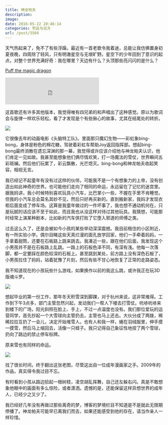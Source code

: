 ```yaml
---
title: 神龙帕夫
description: 
image: 
date: 2016-05-22 20:46:14
categories: 苟且与远方
url: /post/3504
---
```


天气热起来了，免不了有些浮躁。最近有一首老歌令我着迷，总能让我仿佛置身初夏夜晚，四周除了轻风，只有明澈星空与无垠旷野。星空下的少年回到了意识的起点，对整个世界充满好奇：我在哪里？天边有什么？头顶那些亮闪闪的是什么？

<p><a href="http://music.163.com/#/song?id=2004011" target="_blank">Puff the magic dragon</a></p>

<iframe frameborder="no" border="0" marginwidth="0" marginheight="0" width=300 height=86 src="http://music.163.com/outchain/player?type=2&id=2004011&auto=0&height=66"></iframe>

这首歌还有许多其他版本，我觉得唯有四兄弟的和声唱出了这种感觉。原以为歌词会与旋律一样欢乐轻松，看了才发现是个有些揪心的故事，尤其在结尾处的转折。

![](https://cdn.victor42.work/posts/2016-05/05-23/maxresdefault.jpg)

它很像去年的动画电影《头脑特工队》。里面那只魔幻生物——彩虹象bing-bong，身体是粉色的棉花糖，驾驶着彩虹车帮助Joy返回指挥部。想起bing-bong最终消散在遗忘深渊的那一幕，我觉得或许应该介绍他与神龙帕夫认识，他们肯定一见如故。我甚至能想象他们俩尽情欢笑，打一场魔法的雪仗，世界瞬间五彩斑斓。然后他们玩累了，彩云飘散，光芒熄灭。bing-bong和神龙帕夫收起笑容，相视无言。

我已经记不起童年有没有过这样的伙伴。可能我不是一个有想象力的上帝，没有创造出如此神奇的世界。也可能他们走向了相同的命运，永远留在了记忆的迷宫里。据我妈讲，我小时候特别喜欢玩具小汽车，比巴掌小一些，不握在手里不肯睡觉。但我的小汽车总会莫名其妙不见，然后只好再买新的。直到搬新家，我妈才发现衣柜后面变成了停车场。这算是我童年做过的一件坏事了，我也想不通动机何在，只是玩腻的话应该不至于如此，而且我也从没这样对待过其他玩具。我猜想，可能那时经常上演某种剧本，比如新的汽车侠打败了它堕入邪道的师傅之类。

过去这么久了，还是会被如今小孩的某些举动深深震撼。我目前租住的小区附近，有一所实验小学。偶尔目睹这些天真烂漫的面孔放学回家，他们一手牵着妈妈，一手拿着甜筒，还要在石板路上跳来跳去。我凑近一些，跟在他们后面，我发现这个小男孩并不是在石板路上乱跳。一路上的石板色泽不同，有深有浅。他每一次落脚，都一定要踩在颜色较深的石板上。甚至跳到某处，前方路上没有深色石板了，小男孩拉住了妈妈，站着犹豫了片刻，然后有些不甘心地恢复了正常的走路姿态。

我不知道现在的小孩玩些什么游戏，如果换作以前的我这么跳，或许我正在玩3D版魂斗罗。

![](https://cdn.victor42.work/posts/2016-05/05-23/2013090617444052.jpg)

想起毕业的第一份工作，那年冬天积雪深到脚踝，对于杭州来说，这非常难得。工作到下午3点多，部门主管忽然兴起，发动我们一帮人下楼去打雪仗。吭哧吭哧来到楼下的广场，阳光斜照在脸上、手上，不过一点温度也没有。我们那位爱玩的运营同学，首先抄起一个大雪球向主管扔去，主管也马上还击。大伙分成了两拨，稀稀拉拉互扔了一会儿，决定开始堆雪人。也有人和我一样，蜷在羽绒服里，伸手摸一摸雪，然后马上缩回去，活像一只蛏子。我只记得自己象征性地捏了两个雪球，扔向了路边的禁止停车标牌。

原来雪也有同样的命运。

![](https://cdn.victor42.work/posts/2016-05/05-23/2ad60013caec42975fd880f7671bf0a2.jpg)

找了很长时间，终于翻出这张老图，尽管这出自一位成年漫画家之手。2009年的作品，真实得令我过目不忘。

有时看到小孩从路边拾起一根树枝，凌空胡乱挥舞，自己还左躲右闪。真是不敢想象他眼中的画面有多么惊险，或者潇洒。遗憾的是，还能保留这样异想世界的成年人，已经少之又少了。

我已经好几年没有再做过那些离奇的梦，博客的梦境栏目不知道是不是就此无限期停播了。神龙帕夫可能早已离我们而去，如果还能感受到他的存在，请当作亲人一样珍惜。